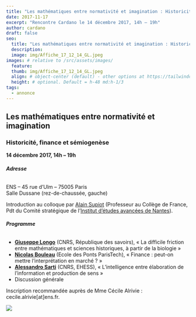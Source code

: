 ```yaml
---
title: "Les mathématiques entre normativité et imagination : Historicité, finance et sémiogenèse"
date: 2017-11-17
excerpt: "Rencontre Cardano le 14 décembre 2017, 14h – 19h"
author: cardano
draft: false
seo:
  title: "Les mathématiques entre normativité et imagination : Historicité, finance et sémiogenèse"
  description:
  image: img/Affiche_17_12_14_GL.jpeg
images: # relative to /src/assets/images/
  feature:
  thumb: img/Affiche_17_12_14_GL.jpeg
  align: # object-center (default) - other options at https://tailwindcss.com/docs/object-position
  height: # optional. Default = h-48 md:h-1/3
tags:
  - annonce
---
```


## Les mathématiques entre normativité et imagination

### Historicité, finance et sémiogenèse

**14 décembre 2017, 14h – 19h**

###### **Adresse**

ENS – 45 rue d’Ulm – 75005 Paris  
Salle Dussane (rez-de-chaussée, gauche)


Introduction au colloque par [Alain Supiot](https://www.college-de-france.fr/site/alain-supiot/index.htm) (Professeur au Collège de France, Pdt du Comité stratégique de l’[Institut d’études avancées de Nantes](https://www.iea-nantes.fr/)).

###### **Programme**

*   [**Giuseppe Longo**](http://www.di.ens.fr/users/longo/) (CNRS, République des savoirs), « La difficile friction entre mathématiques et sciences historiques, à partir de la biologie »
*   [**Nicolas Bouleau**](http://cermics.enpc.fr/~bouleaun/) (Ecole des Ponts ParisTech), « Finance : peut-on mettre l’interprétation en marché ? »
*   [**Alessandro Sarti**](https://cams.ehess.fr/alessandro-sarti/) (CNRS, EHESS), « L’intelligence entre élaboration de l’information et production de sens »
*   Discussion générale

Inscription recommandée auprès de Mme Cécile Alrivie : cecile.alrivie[at]ens.fr.

[![](/assets/images/img/Affiche_17_12_14_GL.jpeg)](/assets/pdf/Affiche_17_12_14_GL.pdf)
